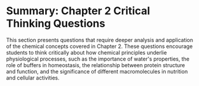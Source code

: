 # Summary: Chapter 2 Critical Thinking Questions

This section presents questions that require deeper analysis and application of the chemical concepts covered in Chapter 2. These questions encourage students to think critically about how chemical principles underlie physiological processes, such as the importance of water's properties, the role of buffers in homeostasis, the relationship between protein structure and function, and the significance of different macromolecules in nutrition and cellular activities.
